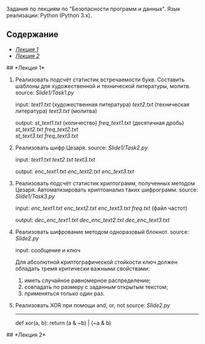 Задания по лекциям по "Безопасности программ и данных".
Язык реализации: Python (Python 3.x).

## Содержание
- [*Лекция 1*](#lec1)
- [*Лекция 2*](#lec2)

<a name="lec1"/>
## *Лекция 1*

1. Реализовать подсчёт статистик встречаемости букв.
Составить шаблоны для художественной и технической литературы,
молитв.
	source:
	*Slide1/Task1.py*
	
	input:
	*text1.txt* (художественная литература)
	*text2.txt* (техническая литература)
	*text3.txt* (молитва)

	output:
	*st_text1.txt* (количество)
	*freq_text1.txt* (десятичная дробь)
	*st_text2.txt*
	*freq_text2.txt*	
	*st_text3.txt*
	*freq_text3.txt*

2. Реализовать шифр Цезаря.
	source:
	*Slide1/Task2.py*	

	input:
	*text1.txt*
	*text2.txt* 
	*text3.txt*

	output:
	*enc_text1.txt*
	*enc_text2.txt* 
	*enc_text3.txt*

3. Реализовать подсчёт статистик криптограмм, полученных 
методом Цезаря. Автоматизировать криптоанализ таких шифрограмм.
	source:	
	*Slide1/Task3.py*	

	input:
	*enc_text1.txt*
	*enc_text2.txt* 
	*enc_text3.txt*
	*freq.txt* (файл частот)	

	output:
	*dec_enc_text1.txt*
	*dec_enc_text2.txt* 
	*dec_enc_text3.txt*

4. Реализовать шифрование методом одноразовый блокнот.
	source:
	*Slide2.py*

	input: сообщение и ключ	

	Для абсолютной криптографической стойкости ключ 
	должен обладать тремя критически важными свойствами:
	1) иметь случайное равномерное распределение;
	2) совпадать по размеру с заданным открытым текстом;
	3) применяться только один раз.
	
5. Реализовать XOR при помощи and, or, not
	source:
	*Slide2.py*
	______________________________
	def xor(a, b):
   		return (a & ~b) | (~a & b)

<a name="lec2"/>
## *Лекция 2*